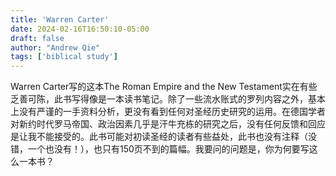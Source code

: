 ```yaml
---
title: 'Warren Carter'
date: 2024-02-16T16:50:10-05:00
draft: false
author: "Andrew Qie"
tags: ['biblical study']
---
```


Warren Carter写的这本The Roman Empire and the New Testament实在有些乏善可陈，此书写得像是一本读书笔记。除了一些流水账式的罗列内容之外，基本上没有严谨的一手资料分析，更没有看到任何对圣经历史研究的运用。在德国学者对新约时代罗马帝国、政治因素几乎是汗牛充栋的研究之后，没有任何反馈和回应是让我不能接受的。此书可能对初读圣经的读者有些益处，此书也没有注释（没错，一个也没有！），也只有150页不到的篇幅。我要问的问题是，你为何要写这么一本书？